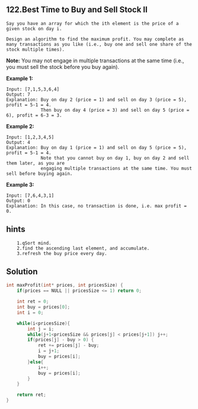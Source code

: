 ## 122.Best Time to Buy and Sell Stock II

```
Say you have an array for which the ith element is the price of a given stock on day i.

Design an algorithm to find the maximum profit. You may complete as many transactions as you like (i.e., buy one and sell one share of the stock multiple times).
```
**Note:** You may not engage in multiple transactions at the same time (i.e., you must sell the stock before you buy again).

**Example 1:**
```
Input: [7,1,5,3,6,4]
Output: 7
Explanation: Buy on day 2 (price = 1) and sell on day 3 (price = 5), profit = 5-1 = 4.
             Then buy on day 4 (price = 3) and sell on day 5 (price = 6), profit = 6-3 = 3.
```
**Example 2:**
```
Input: [1,2,3,4,5]
Output: 4
Explanation: Buy on day 1 (price = 1) and sell on day 5 (price = 5), profit = 5-1 = 4.
             Note that you cannot buy on day 1, buy on day 2 and sell them later, as you are
             engaging multiple transactions at the same time. You must sell before buying again.
```
**Example 3:**
```
Input: [7,6,4,3,1]
Output: 0
Explanation: In this case, no transaction is done, i.e. max profit = 0.
```

## hints
```
    1.qSort mind.
    2.find the ascending last element, and accumulate.
    3.refresh the buy price every day.
```

## Solution
``` c
int maxProfit(int* prices, int pricesSize) {
    if(prices == NULL || pricesSize <= 1) return 0;

    int ret = 0;
    int buy = prices[0];
    int i = 0;

    while(i<pricesSize){
        int j = i;
        while(j+1<pricesSize && prices[j] < prices[j+1]) j++;
        if(prices[j] - buy > 0) {
            ret += prices[j] - buy;
            i = j+1;
            buy = prices[i];
        }else{
            i++;
            buy = prices[i];
        }
    }

    return ret;
}
```

